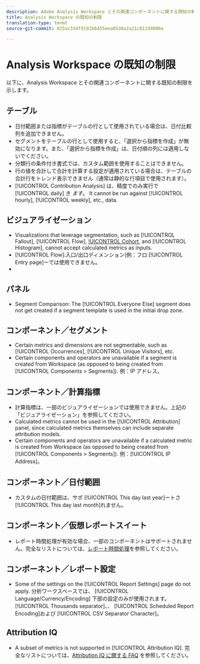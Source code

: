 ```yaml
---
description: Adobe Analysis Workspace とその関連コンポーネントに関する既知の制限のリスト
title: Analysis Workspace の既知の制限
translation-type: tm+mt
source-git-commit: 025ac334f9191b6455eea0530a2a21c01199000a

---
```



# Analysis Workspace の既知の制限

以下に、Analysis Workspace とその関連コンポーネントに関する既知の制限を示します。

## テーブル

* 日付範囲または指標がテーブルの行として使用されている場合は、日付比較列を追加できません。
* セグメントをテーブルの行として使用すると、「選択から指標を作成」が無効になります。また、「選択から指標を作成」は、日付順の列には適用しないでください。
* 分類行の条件付き書式では、カスタム範囲を使用することはできません。
* 行の値を合計して合計を計算する設定が適用されている場合は、テーブルの合計行をトレンド表示できません（通常は静的な行項目で使用されます）。
* [!UICONTROL Contribution Analysis] は、精度でのみ実行で [!UICONTROL daily] き _ます_。 It cannot be run against [!UICONTROL hourly], [!UICONTROL weekly], etc., data.

## ビジュアライゼーション

* Visualizations that leverage segmentation, such as [!UICONTROL Fallout], [!UICONTROL Flow], [!UICONTROL Cohort], and [!UICONTROL Histogram], cannot accept calculated metrics as inputs.
* [!UICONTROL Flow]:入口/出口ディメンション(例：フロ [!UICONTROL Entry page]ーでは使用できません。
* [!UICONTROL Cohort]:整数以外の値は、コホート条件として使用できません。

## パネル

* Segment Comparison: The [!UICONTROL Everyone Else] segment does not get created if a segment template is used in the initial drop zone.

## コンポーネント／セグメント

* Certain metrics and dimensions are not segmentable, such as [!UICONTROL Occurrences], [!UICONTROL Unique Visitors], etc.
* Certain components and operators are unavailable if a segment is created from Workspace (as opposed to being created from [!UICONTROL Components > Segments]). 例：IP アドレス。

## コンポーネント／計算指標

* 計算指標は、一部のビジュアライゼーションでは使用できません。上記の「ビジュアライゼーション」を参照してください。
* Calculated metrics cannot be used in the [!UICONTROL Attribution] panel, since calculated metrics themselves can include separate attribution models.
* Certain components and operators are unavailable if a calculated metric is created from Workspace (as opposed to being created from [!UICONTROL Components > Segments]). 例：[!UICONTROL IP Address]。

## コンポーネント／日付範囲

* カスタムの日付範囲は、サポ [!UICONTROL This day last year]ートさ [!UICONTROL This day last month]れません。

## コンポーネント／仮想レポートスイート

* レポート時間処理が有効な場合、一部のコンポーネントはサポートされません。完全なリストについては、[レポート時間処理](/help/components/vrs/vrs-report-time-processing.md)を参照してください。

## コンポーネント／レポート設定

* Some of the settings on the [!UICONTROL Report Settings] page do not apply. 分析ワークスペースでは、 [!UICONTROL Language/Currency/Encoding] 下部の設定のみが使用されます。 [!UICONTROL Thousands separator]、、 [!UICONTROL Scheduled Report Encoding]および [!UICONTROL CSV Separator Character]。

## Attribution IQ

* A subset of metrics is not supported in [!UICONTROL Attribution IQ]. 完全なリストについては、[Attribution IQ に関する FAQ](/help/analyze/analysis-workspace/c-panels/attribution/attribution-faq.md) を参照してください。
